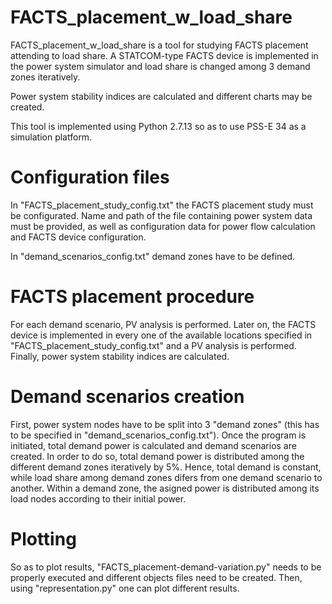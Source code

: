 # FACTS_placement_w_load_share
FACTS_placement_w_load_share is a tool for studying FACTS placement attending to load share. A STATCOM-type FACTS device is implemented in the power system simulator and load share is changed among 3 demand zones iteratively. 

Power system stability indices are calculated and different charts may be created. 

This tool is implemented using Python 2.7.13 so as to use PSS-E 34 as a simulation platform.

# Configuration files

In "FACTS_placement_study_config.txt" the FACTS placement study must be configurated. Name and path of the file containing power system data must be provided, as well as configuration data for power flow calculation and FACTS device configuration.

In "demand_scenarios_config.txt" demand zones have to be defined.

# FACTS placement procedure

For each demand scenario, PV analysis is performed. Later on, the FACTS device is implemented in every one of the available locations specified in "FACTS_placement_study_config.txt" and a PV analysis is performed. Finally, power system stability indices are calculated.

# Demand scenarios creation

First, power system nodes have to be split into 3 "demand zones" (this has to be specified in "demand_scenarios_config.txt"). Once the program is initiated, total demand power is calculated and demand scenarios are created. In order to do so, total demand power is distributed among the different demand zones iteratively by 5%. Hence, total demand is constant, while load share among demand zones difers from one demand scenario to another. Within a demand zone, the asigned power is distributed among its load nodes according to their initial power.

# Plotting

So as to plot results, "FACTS_placement-demand-variation.py" needs to be properly executed and different objects files need to be created. Then, using "representation.py" one can plot different results.

